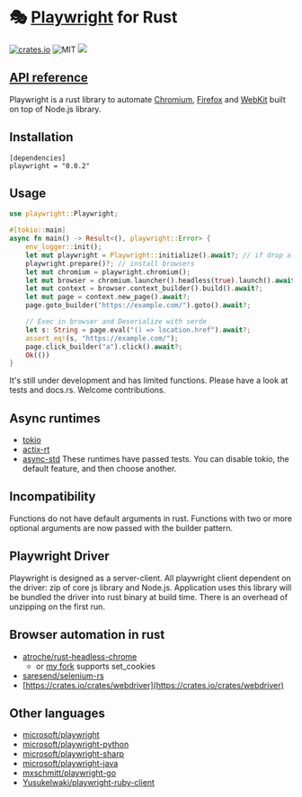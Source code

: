 # 🎭 [Playwright](https://playwright.dev) for Rust

[![crates.io](https://img.shields.io/crates/v/playwright)](https://crates.io/crates/strong) ![MIT](https://img.shields.io/crates/l/strong) ![](https://github.com/octaltree/playwright-rust/workflows/Test/badge.svg)

## [API reference](https://docs.rs/playwright/)

Playwright is a rust library to automate [Chromium](https://www.chromium.org/Home), [Firefox](https://www.mozilla.org/en-US/firefox/new/) and [WebKit](https://webkit.org/) built on top of Node.js library.

## Installation
```
[dependencies]
playwright = "0.0.2"
```

## Usage
```rust
use playwright::Playwright;

#[tokio::main]
async fn main() -> Result<(), playwright::Error> {
    env_logger::init();
    let mut playwright = Playwright::initialize().await?; // if drop all resources are disposed
    playwright.prepare()?; // install browsers
    let mut chromium = playwright.chromium();
    let mut browser = chromium.launcher().headless(true).launch().await?;
    let mut context = browser.context_builder().build().await?;
    let mut page = context.new_page().await?;
    page.goto_builder("https://example.com/").goto().await?;

    // Exec in browser and Deserialize with serde
    let s: String = page.eval("() => location.href").await?;
    assert_eq!(s, "https://example.com/");
    page.click_builder("a").click().await?;
    Ok(())
}
```

It's still under development and has limited functions. Please have a look at tests and docs.rs.
Welcome contributions.

## Async runtimes
* [tokio](https://crates.io/crates/tokio)
* [actix-rt](https://crates.io/crates/actix-rt)
* [async-std](https://crates.io/crates/async-std)
These runtimes have passed tests. You can disable tokio, the default feature, and then choose another.

## Incompatibility
Functions do not have default arguments in rust.
Functions with two or more optional arguments are now passed with the builder pattern.

## Playwright Driver
Playwright is designed as a server-client. All playwright client dependent on the driver: zip of core js library and Node.js.
Application uses this library will be bundled the driver into rust binary at build time. There is an overhead of unzipping on the first run.

## Browser automation in rust
- [atroche/rust-headless-chrome](https://github.com/atroche/rust-headless-chrome)
  * or [my fork](https://github.com/octaltree/rust-headless-chrome) supports set_cookies
- [saresend/selenium-rs](https://github.com/saresend/selenium-rs)
- [https://crates.io/crates/webdriver](https://crates.io/crates/webdriver)

## Other languages
- [microsoft/playwright](https://github.com/microsoft/playwright)
- [microsoft/playwright-python](https://github.com/microsoft/playwright-python)
- [microsoft/playwright-sharp](https://github.com/microsoft/playwright-sharp)
- [microsoft/playwright-java](https://github.com/microsoft/playwright-java)
- [mxschmitt/playwright-go](https://github.com/mxschmitt/playwright-go)
- [YusukeIwaki/playwright-ruby-client](https://github.com/YusukeIwaki/playwright-ruby-client)
